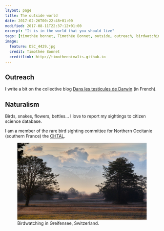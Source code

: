 ```yaml
---
layout: page
title: The outside world
date: 2017-02-26T00:22:48+01:00
modified: 2017-08-11T22:37:12+01:00
excerpt: "It is in the world that you should live"
tags: [timothée bonnet, Timothée Bonnet, outside, outreach, birdwatching]
image:
  feature: DSC_4429.jpg
  credit: Timothée Bonnet
  creditlink: http://timotheenivalis.github.io
---
```


## Outreach


I write a bit on the collective blog
[Dans les testicules de Darwin](http://danslestesticulesdedarwin.blogspot.com.au/)
(in French).

## Naturalism

Birds, snakes, flowers, bettles... I love to report my sightings to citizen science database.


I am a member of the rare bird sighting committee for Northern Occitanie (southern France) the [CHTAL](http://www.faune-tarn-aveyron.org/index.php?m_id=20025).

<figure>
	<img src="/images/DSC_7517.jpg">
	<figcaption> Birdwatching in Greifensee, Switzerland.</figcaption>
</figure>
